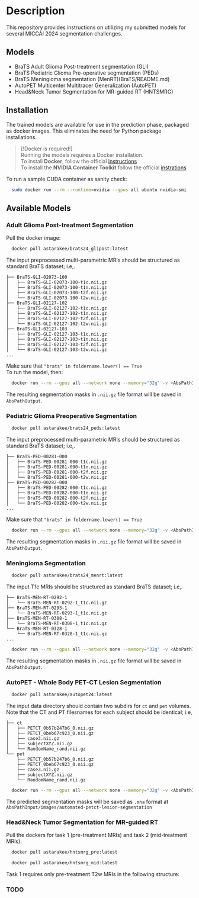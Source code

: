 # Description

This repository provides instructions on utilizing my submitted models for several MICCAI 2024 segmentation challenges.

## Models

- BraTS Adult Glioma Post-treatment segmentation (GLI)
- BraTS Pediatric Glioma Pre-operative segmentation (PEDs)
- BraTS Meningioma segmentation (MenRT)(BraTS/README.md)
- AutoPET Multicenter Multitracer Generalization (AutoPET)
- Head&Neck Tumor Segmentation for MR-guided RT (HNTSMRG)

## Installation

The trained models are available for use in the prediction phase, packaged as docker images. This eliminates the need for Python package installations.

> [!Docker is required!] <br>
> Running the models requires a Docker installation. <br>
> To install **Docker**, follow the official [instructions](https://docs.docker.com/get-docker/) <br>
> To install the **NVIDIA Container Toolkit** follow the official [instrations](https://docs.nvidia.com/datacenter/cloud-native/container-toolkit/latest/install-guide.html) <br>

To run a sample CUDA container as sanity check:
```bash
  sudo docker run --rm --runtime=nvidia --gpus all ubuntu nvidia-smi
```

## Available Models

### Adult Glioma Post-treatment Segmentation
Pull the docker image:
```bash
  docker pull astarakee/brats24_glipost:latest
```
The input preprocessed multi-parametric MRIs should be structured as standard BraTS dataset; i.e,.
```
├── BraTS-GLI-02073-100
│   ├── BraTS-GLI-02073-100-t1c.nii.gz
│   ├── BraTS-GLI-02073-100-t1n.nii.gz
│   ├── BraTS-GLI-02073-100-t2f.nii.gz
│   └── BraTS-GLI-02073-100-t2w.nii.gz
├── BraTS-GLI-02127-102
│   ├── BraTS-GLI-02127-102-t1c.nii.gz
│   ├── BraTS-GLI-02127-102-t1n.nii.gz
│   ├── BraTS-GLI-02127-102-t2f.nii.gz
│   └── BraTS-GLI-02127-102-t2w.nii.gz
├── BraTS-GLI-02127-103
│   ├── BraTS-GLI-02127-103-t1c.nii.gz
│   ├── BraTS-GLI-02127-103-t1n.nii.gz
│   ├── BraTS-GLI-02127-103-t2f.nii.gz
│   └── BraTS-GLI-02127-103-t2w.nii.gz
...
```
Make sure that `"brats" in foldername.lower() == True` <br>
To run the model, then:
```bash
  docker run --rm --gpus all --network none --memory="32g" -v <AbsPathInput>:/input/images -v <AbsPathOutput>:/output/pred --shm-size 2g astarakee/brats24_glipost:latest
```
The resulting segmentation masks in `.nii.gz` file format will be saved in `AbsPathOutput`.

### Pediatric Glioma Preoperative Segmentation
```bash
  docker pull astarakee/brats24_peds:latest
```
The input preprocessed multi-parametric MRIs should be structured as standard BraTS dataset; i.e,.
```
├── BraTS-PED-00281-000
│   ├── BraTS-PED-00281-000-t1c.nii.gz
│   ├── BraTS-PED-00281-000-t1n.nii.gz
│   ├── BraTS-PED-00281-000-t2f.nii.gz
│   └── BraTS-PED-00281-000-t2w.nii.gz
├── BraTS-PED-00282-000
│   ├── BraTS-PED-00282-000-t1c.nii.gz
│   ├── BraTS-PED-00282-000-t1n.nii.gz
│   ├── BraTS-PED-00282-000-t2f.nii.gz
│   └── BraTS-PED-00282-000-t2w.nii.gz
...
```
Make sure that `"brats" in foldername.lower() == True` <br>
```bash
  docker run --rm --gpus all --network none --memory="32g" -v <AbsPathInput>:/input/images -v <AbsPathOutput>:/output/pred --shm-size 2g astarakee/brats24_peds:latest
```
The resulting segmentation masks in `.nii.gz` file format will be saved in `AbsPathOutput`.

### Meningioma Segmentation
```bash
  docker pull astarakee/brats24_menrt:latest
```
The input T1c MRIs should be structured as standard BraTS dataset; i.e,.
```
├── BraTS-MEN-RT-0292-1
│   └── BraTS-MEN-RT-0292-1_t1c.nii.gz
├── BraTS-MEN-RT-0293-1
│   └── BraTS-MEN-RT-0293-1_t1c.nii.gz
├── BraTS-MEN-RT-0308-1
│   └── BraTS-MEN-RT-0308-1_t1c.nii.gz
└── BraTS-MEN-RT-0328-1
    └── BraTS-MEN-RT-0328-1_t1c.nii.gz
...
```
```bash
  docker run --rm --gpus all --network none --memory="32g" -v <AbsPathInput>:/input/images -v <AbsPathInput>:/output/pred --shm-size 2g astarakee/brats24_menrt:latest
```
The resulting segmentation masks in `.nii.gz` file format will be saved in `AbsPathOutput`.

### AutoPET - Whole Body PET-CT Lesion Segmentation
```bash
  docker pull astarakee/autopet24:latest
```
The input data directory should contain two subdirs for `ct` and `pet` volumes. <br>
Note that the CT and PT filesnames for each subject should be identical; i.e,
```
├── ct
│   ├── PETCT_0b57b247b6_0.nii.gz
│   ├── PETCT_0beb67c923_0.nii.gz
│   ├── case3.nii.gz
│   ├── subjectXYZ.nii.gz
│   └── RandomName_rand.nii.gz
└── pet
    ├── PETCT_0b57b247b6_0.nii.gz
    ├── PETCT_0beb67c923_0.nii.gz
    ├── case3.nii.gz
    ├── subjectXYZ.nii.gz
    └── RandomName_rand.nii.gz

```
```bash
  docker run --rm --gpus all --network none --memory="32g" -v <AbsPathInput>:/input -v <AbsPathInput>:/output --shm-size 2g astarakee/autopet24:latest
```
The predicted segmentation masks will be saved as `.mha` format at `AbsPathInput/images/automated-petct-lesion-segmentation`

### Head&Neck Tumor Segmentation for MR-guided RT
Pull the dockers for task 1 (pre-treatment MRIs) and task 2 (mid-treatment MRIs):
```bash
  docker pull astarakee/hntsmrg_pre:latest
```
```bash
  docker pull astarakee/hntsmrg_mid:latest
```
Task 1 requires only pre-treatment T2w MRIs in the following structure:
### TODO
